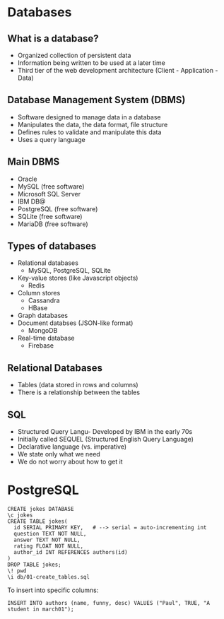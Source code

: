 # Databases

## What is a database?

- Organized collection of persistent data
- Information being written to be used at a later time
- Third tier of the web development architecture (Client - Application - Data)

## Database Management System (DBMS)

- Software designed to manage data in a database
- Manipulates the data, the data format, file structure
- Defines rules to validate and manipulate this data
- Uses a query language

## Main DBMS

- Oracle
- MySQL (free software)
- Microsoft SQL Server
- IBM DB@
- PostgreSQL (free software)
- SQLite (free software)
- MariaDB (free software)

## Types of databases

- Relational databases
  - MySQL, PostgreSQL, SQLite
- Key-value stores (like Javascript objects)
  - Redis
- Column stores
  - Cassandra
  - HBase
- Graph databases
- Document databses (JSON-like format)
  - MongoDB
- Real-time database
  - Firebase

## Relational Databases

- Tables (data stored in rows and columns)
- There is a relationship between the tables

## SQL

- Structured Query Langu- Developed by IBM in the early 70s
- Initially called SEQUEL (Structured English Query Language)
- Declarative language (vs. imperative)
- We state only what we need
- We do not worry about how to get it

# PostgreSQL

```
CREATE jokes DATABASE
\c jokes
CREATE TABLE jokes(
  id SERIAL PRIMARY KEY,   # --> serial = auto-incrementing int
  question TEXT NOT NULL,
  answer TEXT NOT NULL,
  rating FLOAT NOT NULL,
  author_id INT REFERENCES authors(id)
)
DROP TABLE jokes;
\! pwd
\i db/01-create_tables.sql
```

To insert into specific columns:

```
INSERT INTO authors (name, funny, desc) VALUES ("Paul", TRUE, "A student in march01");
```
